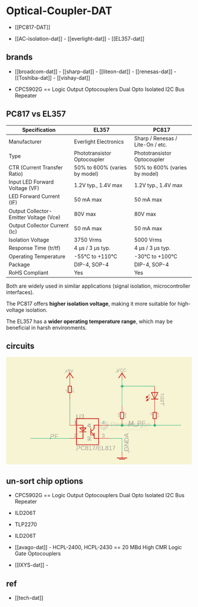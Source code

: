 
# Optical-Coupler-DAT

- [[PC817-DAT]]

- [[AC-isolation-dat]] - [[everlight-dat]] - [[EL357-dat]]


## brands 

- [[broadcom-dat]] - [[sharp-dat]] - [[liteon-dat]] - [[renesas-dat]] - [[Toshiba-dat]] - [[vishay-dat]]

- CPC5902G == Logic Output Optocouplers Dual Opto Isolated I2C Bus Repeater

## PC817 vs EL357 

| Specification                          | EL357                         | PC817                            |
| -------------------------------------- | ----------------------------- | -------------------------------- |
| Manufacturer                           | Everlight Electronics         | Sharp / Renesas / Lite-On / etc. |
| Type                                   | Phototransistor Optocoupler   | Phototransistor Optocoupler      |
| CTR (Current Transfer Ratio)           | 50% to 600% (varies by model) | 50% to 600% (varies by model)    |
| Input LED Forward Voltage (VF)         | 1.2V typ., 1.4V max           | 1.2V typ., 1.4V max              |
| LED Forward Current (IF)               | 50 mA max                     | 50 mA max                        |
| Output Collector-Emitter Voltage (Vce) | 80V max                       | 80V max                          |
| Output Collector Current (Ic)          | 50 mA max                     | 50 mA max                        |
| Isolation Voltage                      | 3750 Vrms                     | 5000 Vrms                        |
| Response Time (tr/tf)                  | 4 µs / 3 µs typ.              | 4 µs / 3 µs typ.                 |
| Operating Temperature                  | -55°C to +110°C               | -30°C to +100°C                  |
| Package                                | DIP-4, SOP-4                  | DIP-4, SOP-4                     |
| RoHS Compliant                         | Yes                           | Yes                              |

Both are widely used in similar applications (signal isolation, microcontroller interfaces).

The PC817 offers **higher isolation voltage**, making it more suitable for high-voltage isolation.

The EL357 has a **wider operating temperature range**, which may be beneficial in harsh environments.



## circuits 

![](2025-05-29-16-00-18.png)


## un-sort chip options 

- CPC5902G == Logic Output Optocouplers Dual Opto Isolated I2C Bus Repeater

- ILD206T
- TLP2270
- ILD206T

- [[avago-dat]] - HCPL-2400, HCPL-2430 == 20 MBd High CMR Logic Gate Optocouplers

- [[IXYS-dat]] - 



## ref 

- [[tech-dat]]